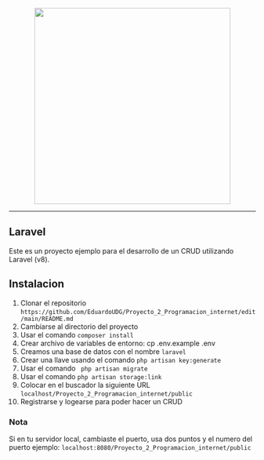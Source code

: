 <p align="center"><a href="https://laravel.com" target="_blank"><img src="https://raw.githubusercontent.com/laravel/art/master/logo-lockup/5%20SVG/2%20CMYK/1%20Full%20Color/laravel-logolockup-cmyk-red.svg" width="400"></a></p>

---
## Laravel

Este es un proyecto ejemplo para el desarrollo de un CRUD utilizando Laravel (v8).

## Instalacion

1. Clonar el repositorio `https://github.com/EduardoUDG/Proyecto_2_Programacion_internet/edit/main/README.md`
2. Cambiarse al directorio del proyecto
3. Usar el comando `composer install`
4. Crear archivo de variables de entorno: cp .env.example .env
5. Creamos una base de datos con el nombre `laravel`
6. Crear una llave usando el comando `php artisan key:generate`
7. Usar el comando ` php artisan migrate`
8. Usar el comando `php artisan storage:link`
9. Colocar en el buscador la siguiente URL `localhost/Proyecto_2_Programacion_internet/public`
10. Registrarse y logearse para poder hacer un CRUD

### Nota

Si en tu servidor local, cambiaste el puerto, usa dos puntos y el numero del puerto
ejemplo:
`localhost:8080/Proyecto_2_Programacion_internet/public`
